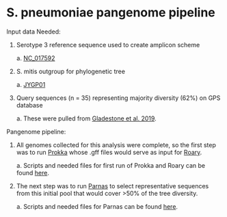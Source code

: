 # S. pneumoniae pangenome pipeline

Input data Needed:
1. Serotype 3 reference sequence used to create amplicon scheme
   
   a. [NC_017592](https://www.ncbi.nlm.nih.gov/nuccore/NC_017592.1) 
3. S. mitis outgroup for phylogenetic tree
   
   a. [JYGP01](https://www.ncbi.nlm.nih.gov/nuccore/NZ_JYGP00000000.1)
5. Query sequences (n = 35) representing majority diversity (62%) on GPS database
   
   a. These were pulled from [Gladestone et al. 2019](https://www.thelancet.com/article/S2352-3964(19)30259-2/fulltext#%20). 

Pangenome pipeline:
1. All genomes collected for this analysis were complete, so the first step was to run [Prokka](https://github.com/tseemann/prokka) whose .gff files would serve as input for [Roary](https://github.com/sanger-pathogens/Roary).
   
    a. Scripts and needed files for first run of Prokka and Roary can be found [here](https://github.com/fgonzalez3/PGCOE_BacSeq/tree/main/Fig2A/Snakemake_Workflows/Prokka_Roary). 

2. The next step was to run [Parnas](https://github.com/flu-crew/parnas) to select representative sequences from this initial pool that would cover >50% of the tree diversity.

    a. Scripts and needed files for Parnas can be found [here](https://github.com/fgonzalez3/PGCOE_BacSeq/tree/main/Fig2A/Snakemake_Workflows/Parnas). 

